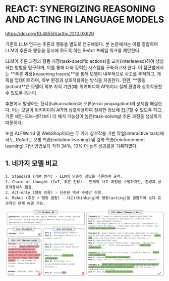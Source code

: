 # REACT: SYNERGIZING REASONING AND ACTING IN LANGUAGE MODELS

https://doi.org/10.48550/arXiv.2210.03629

기존의 LLM 연구는 추론과 행동을 별도로 연구해왔다. 본 논문에서는 이를 결합하여 LLM이 추론과 행동을 동시에 하도록 하는 ReAct 프레임 워크를 제안한다. 

LLM이 추론 과정과 행동 지정(task-specific actions)을 교차(interleaved)하여 생성하는 방법을 탐구하며, 이를 통해 더욱 강력한 시스템을 구축하고자 한다. 이 접근법에서는 **추론 과정(reasoning traces)**을 통해 모델이 내부적으로 사고를 추적하고, 계획을 업데이트하며, 외부 환경과 상호작용하는 방식을 지원한다. 한편, **행동(action)**은 모델이 외부 지식 기반(예: 위키피디아 API)이나 실제 환경과 상호작용할 수 있도록 돕는다.

추론에서 발생하는 환각(hallucination)과 오류(error propagation)의 문제를 해결한다. 이는 모델이 위키피디아 API와 상호작용하여 정확한 정보에 접근할 수 있도록 하고, 기존 체인-오브-생각보다 더 해석 가능성이 높은(task-solving) 추론 과정을 생성하기 때문이다.

또한 ALFWorld 및 WebShop이라는 두 가지 상호작용 기반 작업(interactive task)에서도, ReAct는 모방 학습(imitation learning) 및 강화 학습(reinforcement learning) 기반 방법보다 각각 34%, 10% 더 높은 성공률을 기록하였다.

## 1. 네가지 모델 비교
```
1. Standard (기본 방식) - LLM이 단순히 정답을 추론하여 출력.
2. Chain-of-thought (CoT, 추론 전용) - 단계적 사고 과정을 수행하지만, 환경과 상호작용하지 않음.
3. Act-only (행동 전용) - 단순한 액션 수행만 진행.
4. ReAct (추론 + 행동 결합) - 사고(thinking)와 행동(acting)을 결합하여 보다 효과적인 문제 해결 가능.
```

![what can do ReAct](images/LLM_agent_example_ReAct.png)
